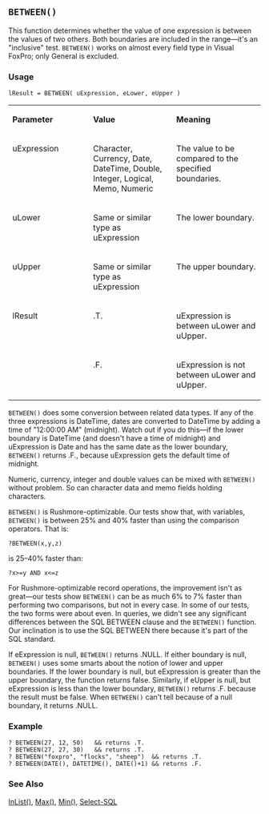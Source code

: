 ## `BETWEEN()`

This function determines whether the value of one expression is between the values of two others. Both boundaries are included in the range&mdash;it's an "inclusive" test. `BETWEEN()` works on almost every field type in Visual FoxPro; only General is excluded.

### Usage

```foxpro
lResult = BETWEEN( uExpression, eLower, eUpper )
```
<table>
<tr>
  <td width="32%" valign="top">
  <p><b>Parameter</b></p>
  </td>
  <td width="23%" valign="top">
  <p><b>Value</b></p>
  </td>
  <td width="45%" valign="top">
  <p><b>Meaning</b></p>
  </td>
 </tr>
<tr>
  <td width="32%" valign="top">
  <p>uExpression</p>
  </td>
  <td width="23%" valign="top">
  <p>Character, Currency, Date, DateTime, Double, Integer, Logical, Memo, Numeric</p>
  </td>
  <td width="45%" valign="top">
  <p>The value to be compared to the specified boundaries.</p>
  </td>
 </tr>
<tr>
  <td width="32%" valign="top">
  <p>uLower</p>
  </td>
  <td width="23%" valign="top">
  <p>Same or similar type as uExpression</p>
  </td>
  <td width="45%" valign="top">
  <p>The lower boundary. </p>
  </td>
 </tr>
<tr>
  <td width="32%" valign="top">
  <p>uUpper</p>
  </td>
  <td width="23%" valign="top">
  <p>Same or similar type as uExpression</p>
  </td>
  <td width="45%" valign="top">
  <p>The upper boundary.</p>
  </td>
 </tr>
<tr>
  <td width="32%" rowspan="2" valign="top">
  <p>lResult</p>
  </td>
  <td width="23%" valign="top">
  <p>.T.</p>
  </td>
  <td width="45%" valign="top">
  <p>uExpression is between uLower and uUpper.</p>
  </td>
 </tr>
<tr>
  <td width="33%" valign="top">
  <p>.F.</p>
  </td>
  <td width="67%" valign="top">
  <p>uExpression is not between uLower and uUpper.</p>
  </td>
 </tr>
</table>

`BETWEEN()` does some conversion between related data types. If any of the three expressions is DateTime, dates are converted to DateTime by adding a time of "12:00:00 AM" (midnight). Watch out if you do this&mdash;if the lower boundary is DateTime (and doesn't have a time of midnight) and uExpression is Date and has the same date as the lower boundary, `BETWEEN()` returns .F., because uExpression gets the default time of midnight. 

Numeric, currency, integer and double values can be mixed with `BETWEEN()` without problem. So can character data and memo fields holding characters.

`BETWEEN()` is Rushmore-optimizable. Our tests show that, with variables, `BETWEEN()` is between 25% and 40% faster than using the comparison operators. That is:

```foxpro
?BETWEEN(x,y,z)
```
is 25&ndash;40% faster than:

```foxpro
?x>=y AND x<=z
```
For Rushmore-optimizable record operations, the improvement isn't as great&mdash;our tests show `BETWEEN()` can be as much 6% to 7% faster than performing two comparisons, but not in every case. In some of our tests, the two forms were about even. In queries, we didn't see any significant differences between the SQL BETWEEN clause and the `BETWEEN()` function. Our inclination is to use the SQL BETWEEN there because it's part of the SQL standard.

If eExpression is null, `BETWEEN()` returns .NULL. If either boundary is null, `BETWEEN()` uses some smarts about the notion of lower and upper boundaries. If the lower boundary is null, but eExpression is greater than the upper boundary, the function returns false. Similarly, if eUpper is null, but eExpression is less than the lower boundary, `BETWEEN()` returns .F. because the result must be false. When `BETWEEN()` can't tell because of a null boundary, it returns .NULL.

### Example

```foxpro
? BETWEEN(27, 12, 50)   && returns .T.
? BETWEEN(27, 27, 30)   && returns .T.
? BETWEEN("foxpro", "flocks", "sheep")  && returns .T.
? BETWEEN(DATE(), DATETIME(), DATE()+1) && returns .F.
```
### See Also

[InList()](s4g011.md), [Max()](s4g054.md), [Min()](s4g054.md), [Select-SQL](s4g088.md)